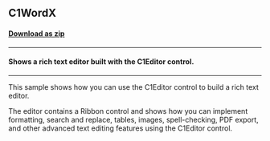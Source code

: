 ## C1WordX
#### [Download as zip](https://minhaskamal.github.io/DownGit/#/home?url=https://github.com/GrapeCity/ComponentOne-WinForms-Samples/tree/master/NetFramework\XHtmlEditor\CS\C1WordsX)
____
#### Shows a rich text editor built with the C1Editor control.
____
This sample shows how you can use the C1Editor control to build a rich text editor. 

The editor contains a Ribbon control and shows how you can implement formatting, search and replace, tables, images, spell-checking, PDF export, and other advanced text editing features using the C1Editor control. 